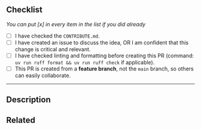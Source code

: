 ## Checklist

_You can put [x] in every item in the list if you did already_

- [ ] I have checked the `CONTRIBUTE.md`.
- [ ] I have created an issue to discuss the idea, OR I am confident that this change is critical and relevant.
- [ ] I have checked linting and formatting before creating this PR (command: `uv run ruff format && uv run ruff check` if applicable).
- [ ] This PR is created from a **feature branch**, not the `main` branch, so others can easily collaborate.

---

## Description

<!-- Short description of the feature/bug this PR resolve -->

## Related

<!-- Optional: Closes #123 -->
